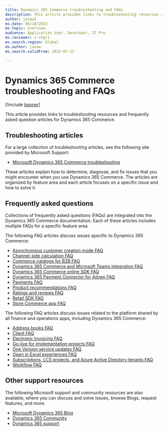 ```yaml
---
title: Dynamics 365 Commerce troubleshooting and FAQs
description: This article provides links to troubleshooting resources and frequently asked question articles for Dynamics 365 Commerce.
author: josaw1
ms.date: 08/18/2023
ms.topic: overview
audience: Application User, Developer, IT Pro
ms.reviewer: v-chgri
ms.search.region: Global
ms.author: josaw
ms.search.validFrom: 2022-07-12

---
```


# Dynamics 365 Commerce troubleshooting and FAQs

[!include [banner](../includes/banner.md)]

This article provides links to troubleshooting resources and frequently asked question articles for Dynamics 365 Commerce.

## Troubleshooting articles

For a large collection of troubleshooting articles, see the following site provided by Microsoft Support:

- [Microsoft Dynamics 365 Commerce troubleshooting](/troubleshoot/dynamics-365/commerce/welcome-commerce)

These articles explain how to determine, diagnose, and fix issues that you might encounter when you use Dynamics 365 Commerce. The articles are organized by feature area and each article focuses on a specific issue and how to solve it.

## Frequently asked questions

Collections of frequently asked questions (FAQs) are integrated into the Dynamics 365 Commerce documentation. Each of these articles includes multiple FAQs for a specific feature area.

The following FAQ articles discuss issues specific to Dynamics 365 Commerce:

- [Asynchronous customer creation mode FAQ](async-customer-mode-faq.md)
- [Channel-side calculation FAQ](channel-side-calculation-faq.md)
- [Commerce catalogs for B2B FAQ](catalogs-b2b-sites-faq.md)
- [Dynamics 365 Commerce and Microsoft Teams integration FAQ](teams-integration-faq.md)
- [Dynamics 365 Commerce online SDK FAQ](e-commerce-extensibility/sdk-faq.md)
- [Dynamics 365 Payment Connector for Adyen FAQ](dev-itpro/adyen-connector-faq.md)
- [Payments FAQ](dev-itpro/payments-retail.md)
- [Product recommendations FAQ](faq-recommendations.md)
- [Ratings and reviews FAQ](ratings-reviews-faq.md)
- [Retail SDK FAQ](dev-itpro/retail-sdk/sdk-faq.md)
- [Store Commerce app FAQ](dev-itpro/store-commerce-faq.md)

The following FAQ articles discuss issues related to the platform shared by all finance and operations apps, including Dynamics 365 Commerce:

- [Address books FAQ](../fin-ops-core/fin-ops/organization-administration/qa-address-books.md)
- [Client FAQ](../fin-ops-core/fin-ops/get-started/client-faq.md)
- [Electronic Invoicing FAQ](../finance/localizations/e-invoicing-faq.md)
- [Go-live for implementation projects FAQ](../fin-ops-core/fin-ops/imp-lifecycle/go-live-faq.md)
- [One Version service updates FAQ](../fin-ops-core/fin-ops/get-started/one-version.md)
- [Open in Excel experiences FAQ](../fin-ops-core/dev-itpro/office-integration/office-integration-edit-excel.md)
- [Subscriptions, LCS projects, and Azure Active Directory tenants FAQ](../fin-ops-core/fin-ops/get-started/subscription-overview.md)
- [Workflow FAQ](../fin-ops-core/fin-ops/organization-administration/workflow-FAQ.md)

## Other support resources

The following Microsoft support and community resources are also available, where you can discuss and solve issues, browse Blogs, request features, and more:

- [Microsoft Dynamics 365 Blog](https://cloudblogs.microsoft.com/dynamics365/?source=dynamicsaxscm)
- [Dynamics 365 Community](https://community.dynamics.com/)
- [Dynamics 365 support](https://dynamics-int.microsoft.com/support/)
